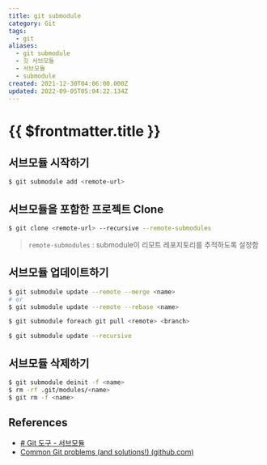 ```yaml
---
title: git submodule
category: Git
tags:
  - git
aliases:
  - git submodule
  - 깃 서브모듈
  - 서브모듈
  - submodule
created: 2021-12-30T04:06:00.000Z
updated: 2022-09-05T05:04:22.134Z
---
```


# {{ $frontmatter.title }}

## 서브모듈 시작하기

```sh
$ git submodule add <remote-url>
```

## 서브모듈을 포함한 프로젝트 Clone

```sh
$ git clone <remote-url> --recursive --remote-submodules
```

> `remote-submodules` : submodule이 리모트 레포지토리를 추적하도록 설정함

## 서브모듈 업데이트하기

```sh
$ git submodule update --remote --merge <name>
# or
$ git submodule update --remote --rebase <name>
```

```sh
$ git submodule foreach git pull <remote> <branch>
```

```sh
$ git submodule update --recursive
```

## 서브모듈 삭제하기

```sh
$ git submodule deinit -f <name>
$ rm -rf .git/modules/<name>
$ git rm -f <name>
```

## References

- [# Git 도구 - 서브모듈](https://git-scm.com/book/ko/v2/Git-%EB%8F%84%EA%B5%AC-%EC%84%9C%EB%B8%8C%EB%AA%A8%EB%93%88)
- [Common Git problems (and solutions!) (github.com)](https://gist.github.com/mrnabati/bc59304784e1a3a48dd25f92bf20a420)
